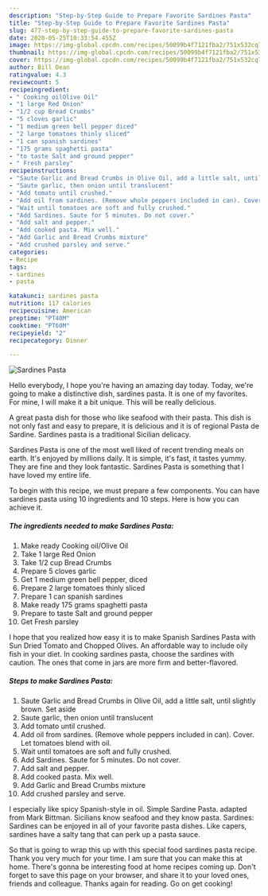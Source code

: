 ```yaml
---
description: "Step-by-Step Guide to Prepare Favorite Sardines Pasta"
title: "Step-by-Step Guide to Prepare Favorite Sardines Pasta"
slug: 477-step-by-step-guide-to-prepare-favorite-sardines-pasta
date: 2020-05-25T10:33:54.455Z
image: https://img-global.cpcdn.com/recipes/50099b4f7121fba2/751x532cq70/sardines-pasta-recipe-main-photo.jpg
thumbnail: https://img-global.cpcdn.com/recipes/50099b4f7121fba2/751x532cq70/sardines-pasta-recipe-main-photo.jpg
cover: https://img-global.cpcdn.com/recipes/50099b4f7121fba2/751x532cq70/sardines-pasta-recipe-main-photo.jpg
author: Bill Dean
ratingvalue: 4.3
reviewcount: 5
recipeingredient:
- " Cooking oilOlive Oil"
- "1 large Red Onion"
- "1/2 cup Bread Crumbs"
- "5 cloves garlic"
- "1 medium green bell pepper diced"
- "2 large tomatoes thinly sliced"
- "1 can spanish sardines"
- "175 grams spaghetti pasta"
- "to taste Salt and ground pepper"
- " Fresh parsley"
recipeinstructions:
- "Saute Garlic and Bread Crumbs in Olive Oil, add a little salt, until slightly brown. Set aside"
- "Saute garlic, then onion until translucent"
- "Add tomato until crushed."
- "Add oil from sardines. (Remove whole peppers included in can). Cover. Let tomatoes blend with oil."
- "Wait until tomatoes are soft and fully crushed."
- "Add Sardines. Saute for 5 minutes. Do not cover."
- "Add salt and pepper."
- "Add cooked pasta. Mix well."
- "Add Garlic and Bread Crumbs mixture"
- "Add crushed parsley and serve."
categories:
- Recipe
tags:
- sardines
- pasta

katakunci: sardines pasta 
nutrition: 117 calories
recipecuisine: American
preptime: "PT40M"
cooktime: "PT60M"
recipeyield: "2"
recipecategory: Dinner

---
```



![Sardines Pasta](https://img-global.cpcdn.com/recipes/50099b4f7121fba2/751x532cq70/sardines-pasta-recipe-main-photo.jpg)

Hello everybody, I hope you're having an amazing day today. Today, we're going to make a distinctive dish, sardines pasta. It is one of my favorites. For mine, I will make it a bit unique. This will be really delicious.

A great pasta dish for those who like seafood with their pasta. This dish is not only fast and easy to prepare, it is delicious and it is of regional Pasta de Sardine. Sardines pasta is a traditional Sicilian delicacy.

Sardines Pasta is one of the most well liked of recent trending meals on earth. It's enjoyed by millions daily. It is simple, it's fast, it tastes yummy. They are fine and they look fantastic. Sardines Pasta is something that I have loved my entire life.


To begin with this recipe, we must prepare a few components. You can have sardines pasta using 10 ingredients and 10 steps. Here is how you can achieve it.

<!--inarticleads1-->

##### The ingredients needed to make Sardines Pasta:

1. Make ready  Cooking oil/Olive Oil
1. Take 1 large Red Onion
1. Take 1/2 cup Bread Crumbs
1. Prepare 5 cloves garlic
1. Get 1 medium green bell pepper, diced
1. Prepare 2 large tomatoes thinly sliced
1. Prepare 1 can spanish sardines
1. Make ready 175 grams spaghetti pasta
1. Prepare to taste Salt and ground pepper
1. Get  Fresh parsley


I hope that you realized how easy it is to make Spanish Sardines Pasta with Sun Dried Tomato and Chopped Olives. An affordable way to include oily fish in your diet. In cooking sardines pasta, choose the sardines with caution. The ones that come in jars are more firm and better-flavored. 

<!--inarticleads2-->

##### Steps to make Sardines Pasta:

1. Saute Garlic and Bread Crumbs in Olive Oil, add a little salt, until slightly brown. Set aside
1. Saute garlic, then onion until translucent
1. Add tomato until crushed.
1. Add oil from sardines. (Remove whole peppers included in can). Cover. Let tomatoes blend with oil.
1. Wait until tomatoes are soft and fully crushed.
1. Add Sardines. Saute for 5 minutes. Do not cover.
1. Add salt and pepper.
1. Add cooked pasta. Mix well.
1. Add Garlic and Bread Crumbs mixture
1. Add crushed parsley and serve.


I especially like spicy Spanish-style in oil. Simple Sardine Pasta. adapted from Mark Bittman. Sicilians know seafood and they know pasta. Sardines: Sardines can be enjoyed in all of your favorite pasta dishes. Like capers, sardines have a salty tang that can perk up a pasta sauce. 

So that is going to wrap this up with this special food sardines pasta recipe. Thank you very much for your time. I am sure that you can make this at home. There's gonna be interesting food at home recipes coming up. Don't forget to save this page on your browser, and share it to your loved ones, friends and colleague. Thanks again for reading. Go on get cooking!

